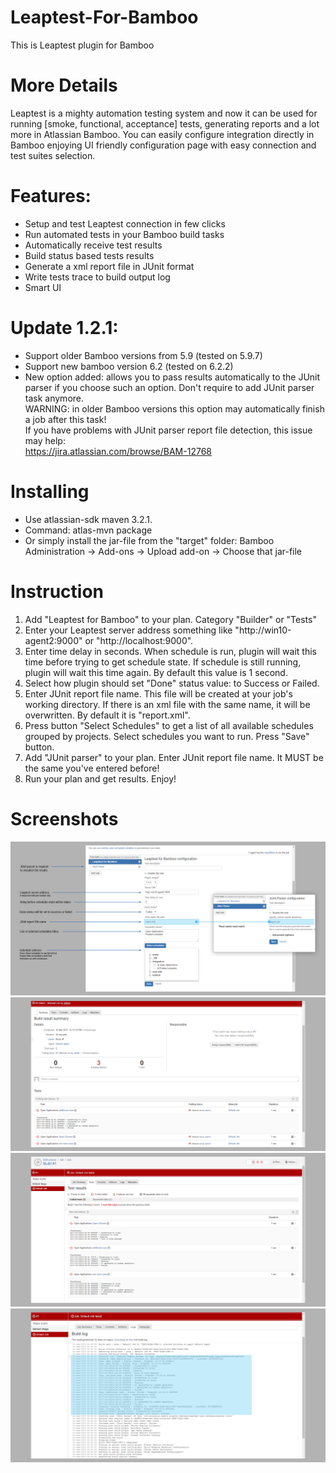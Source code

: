 # Leaptest-For-Bamboo
This is Leaptest plugin for Bamboo

# More Details 
Leaptest is a mighty automation testing system and now it can be used for running [smoke, functional, acceptance] tests, generating reports and a lot more in Atlassian Bamboo. You can easily configure integration directly in Bamboo enjoying UI friendly configuration page with easy connection and test suites selection. 

# Features:
 - Setup and test Leaptest connection in few clicks
 - Run automated tests in your Bamboo build tasks
 - Automatically receive test results
 - Build status based tests results
 - Generate a xml report file in JUnit format
 - Write tests trace to build output log
 - Smart UI
 
# Update 1.2.1:
 - Support older Bamboo versions from 5.9 (tested on 5.9.7)
 - Support new bamboo version 6.2 (tested on 6.2.2)
 - New option added: allows you to pass results automatically to the JUnit parser if you choose such an option. 
Don't require to add JUnit parser task anymore.  
WARNING: in older Bamboo versions this option may automatically finish a job after this task!   
If you have problems with JUnit parser report file detection, this issue may help:  
https://jira.atlassian.com/browse/BAM-12768

# Installing
- Use atlassian-sdk maven 3.2.1.
- Command: atlas-mvn package 
- Or simply install the jar-file from the "target" folder: Bamboo Administration -> Add-ons -> Upload add-on -> Choose that jar-file

# Instruction
1. Add "Leaptest for Bamboo" to your plan. Category "Builder" or "Tests"
2. Enter your Leaptest server address something like "http://win10-agent2:9000" or "http://localhost:9000".
3. Enter time delay in seconds. When schedule is run, plugin will wait this time before trying to get schedule state. If schedule is still running, plugin will wait this time again. By default this value is 1 second.
4. Select how plugin should set "Done" status value: to Success or Failed.
5. Enter JUnit report file name. This file will be created at your job's working directory. If there is an xml file with the same name, it will be overwritten. By default it is "report.xml".
6. Press button "Select Schedules" to get a list of all available schedules grouped by projects. Select schedules you want to run. Press "Save" button.
7. Add "JUnit parser" to your plan. Enter JUnit report file name. It MUST be the same you've entered before!
8. Run your plan and get results. Enjoy!



# Screenshots
![ScreenShot](https://github.com/Customatics/Leaptest-For-Bamboo/blob/master/src/main/resources/images/highlight1.png)
![ScreenShot](https://github.com/Customatics/Leaptest-For-Bamboo/blob/master/src/main/resources/images/highlight2.png)
![ScreenShot](https://github.com/Customatics/Leaptest-For-Bamboo/blob/master/src/main/resources/images/highlight3.png)
![ScreenShot](https://github.com/Customatics/Leaptest-For-Bamboo/blob/master/src/main/resources/images/screen1.png)


